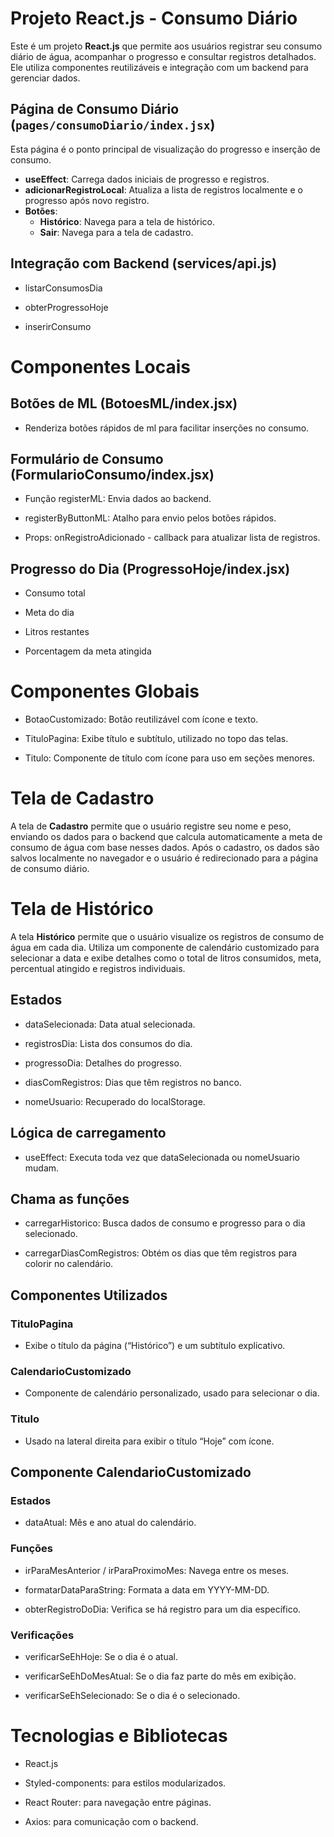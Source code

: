 # Projeto React.js - Consumo Diário

Este é um projeto **React.js** que permite aos usuários registrar seu consumo diário de água, acompanhar o progresso e consultar registros detalhados. Ele utiliza componentes reutilizáveis e integração com um backend para gerenciar dados.

 

## Página de Consumo Diário (`pages/consumoDiario/index.jsx`)

Esta página é o ponto principal de visualização do progresso e inserção de consumo.

- **useEffect**: Carrega dados iniciais de progresso e registros.
- **adicionarRegistroLocal**: Atualiza a lista de registros localmente e o progresso após novo registro.
- **Botões**:
  - **Histórico**: Navega para a tela de histórico.
  - **Sair**: Navega para a tela de cadastro.

## Integração com Backend (services/api.js)
- listarConsumosDia

- obterProgressoHoje

- inserirConsumo


# Componentes Locais
## Botões de ML (BotoesML/index.jsx)
- Renderiza botões rápidos de ml para facilitar inserções no consumo.

## Formulário de Consumo (FormularioConsumo/index.jsx)
- Função registerML: Envia dados ao backend.

- registerByButtonML: Atalho para envio pelos botões rápidos.

- Props: onRegistroAdicionado - callback para atualizar lista de registros.

## Progresso do Dia (ProgressoHoje/index.jsx)
- Consumo total

- Meta do dia

- Litros restantes

- Porcentagem da meta atingida



#  Componentes Globais
- BotaoCustomizado: Botão reutilizável com ícone e texto.

- TituloPagina: Exibe título e subtítulo, utilizado no topo das telas.

- Titulo: Componente de título com ícone para uso em seções menores.



# Tela de Cadastro
A tela de **Cadastro** permite que o usuário registre seu nome e peso, enviando os dados para o backend que calcula automaticamente a meta de consumo de água com base nesses dados. Após o cadastro, os dados são salvos localmente no navegador e o usuário é redirecionado para a página de consumo diário.


# Tela de Histórico
A tela **Histórico** permite que o usuário visualize os registros de consumo de água em cada dia. Utiliza um componente de calendário customizado para selecionar a data e exibe detalhes como o total de litros consumidos, meta, percentual atingido e registros individuais.

## Estados
- dataSelecionada: Data atual selecionada.

- registrosDia: Lista dos consumos do dia.

- progressoDia: Detalhes do progresso.

- diasComRegistros: Dias que têm registros no banco.

- nomeUsuario: Recuperado do localStorage.

##  Lógica de carregamento
- useEffect: Executa toda vez que dataSelecionada ou nomeUsuario mudam.

## Chama as funções
- carregarHistorico: Busca dados de consumo e progresso para o dia selecionado.

- carregarDiasComRegistros: Obtém os dias que têm registros para colorir no calendário.


## Componentes Utilizados
### TituloPagina
- Exibe o título da página (“Histórico”) e um subtítulo explicativo.

### CalendarioCustomizado
- Componente de calendário personalizado, usado para selecionar o dia.

### Titulo
- Usado na lateral direita para exibir o título “Hoje” com ícone.

## Componente CalendarioCustomizado

### Estados
- dataAtual: Mês e ano atual do calendário.

### Funções
- irParaMesAnterior / irParaProximoMes: Navega entre os meses.

- formatarDataParaString: Formata a data em YYYY-MM-DD.

- obterRegistroDoDia: Verifica se há registro para um dia específico.

### Verificações
- verificarSeEhHoje: Se o dia é o atual.

- verificarSeEhDoMesAtual: Se o dia faz parte do mês em exibição.

- verificarSeEhSelecionado: Se o dia é o selecionado.

# Tecnologias e Bibliotecas
- React.js

- Styled-components: para estilos modularizados.

- React Router: para navegação entre páginas.

- Axios: para comunicação com o backend.
